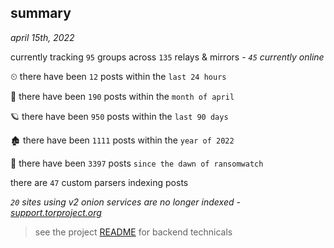 
## summary
_april 15th, 2022_

currently tracking `95` groups across `135` relays & mirrors - _`45` currently online_

⏲ there have been `12` posts within the `last 24 hours`

🦈 there have been `190` posts within the `month of april`

🪐 there have been `950` posts within the `last 90 days`

🏚 there have been `1111` posts within the `year of 2022`

🦕 there have been `3397` posts `since the dawn of ransomwatch`

there are `47` custom parsers indexing posts

_`20` sites using v2 onion services are no longer indexed - [support.torproject.org](https://support.torproject.org/onionservices/v2-deprecation/)_

> see the project [README](https://github.com/thetanz/ransomwatch#ransomwatch--) for backend technicals
